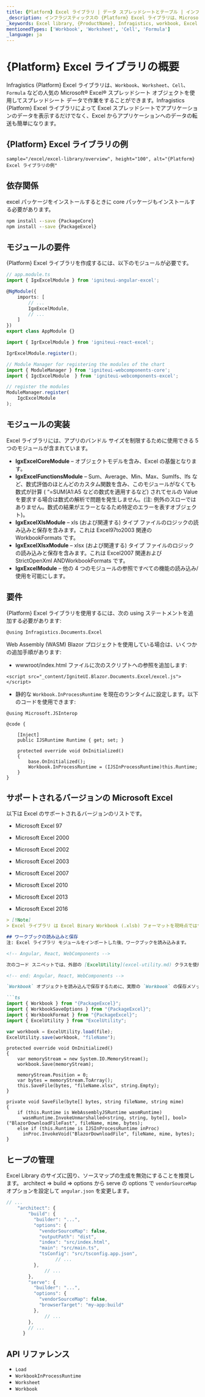 ```yaml
---
title: {Platform} Excel ライブラリ | データ スプレッドシートとテーブル | インフラジスティックス
_description: インフラジスティックスの {Platform} Excel ライブラリは、Microsoft Excel 機能を使用してスプレッドシート データを使用した作業が可能になります。{ProductName} Excel ライブラリを使用して Excel からアプリケーションにデータを簡単に転送できる方法について説明します。
_keywords: Excel library, {ProductName}, Infragistics, workbook, Excel ライブラリ, ワークブック, インフラジスティックス
mentionedTypes: ['Workbook', 'Worksheet', 'Cell', 'Formula']
_language: ja
---
```

# {Platform} Excel ライブラリの概要

Infragistics {Platform} Excel ライブラリは、`Workbook`、`Worksheet`、`Cell`、`Formula` などの人気の Microsoft® Excel® スプレッドシート オブジェクトを使用してスプレッドシート データで作業をすることができます。Infragistics {Platform} Excel ライブラリによって Excel スプレッドシートでアプリケーションのデータを表示するだけでなく、Excel からアプリケーションへのデータの転送も簡単になります。

## {Platform} Excel ライブラリの例


`sample="/excel/excel-library/overview", height="100", alt="{Platform} Excel ライブラリの例"`



<div class="divider--half"></div>

<!-- Angular, React, WebComponents -->
## 依存関係
excel パッケージをインストールするときに core パッケージもインストールする必要があります。

```cmd
npm install --save {PackageCore}
npm install --save {PackageExcel}
```

## モジュールの要件

{Platform} Excel ライブラリを作成するには、以下のモジュールが必要です。

```ts
// app.module.ts
import { IgxExcelModule } from 'igniteui-angular-excel';

@NgModule({
    imports: [
        // ...
        IgxExcelModule,
        // ...
    ]
})
export class AppModule {}
```

```ts
import { IgrExcelModule } from 'igniteui-react-excel';

IgrExcelModule.register();
```

```ts
// Module Manager for registering the modules of the chart
import { ModuleManager } from 'igniteui-webcomponents-core';
import { IgcExcelModule  } from 'igniteui-webcomponents-excel';

// register the modules
ModuleManager.register(
    IgcExcelModule
);
```
## モジュールの実装

Excel ライブラリには、アプリのバンドル サイズを制限するために使用できる 5 つのモジュールが含まれています。

-	**IgxExcelCoreModule** – オブジェクトモデルを含み、Excel の基盤となります。
-	**IgxExcelFunctionsModule** – Sum、Average、Min、Max、SumIfs、Ifs など、数式評価のほとんどのカスタム関数を含み、このモジュールがなくても数式が計算 ( “=SUM(A1:A5 などの数式を適用するなど) されてセルの Value を要求する場合は数式の解析で問題を発生しません。(注: 例外のスローではありません。数式の結果がエラーとなるため特定のエラーを表すオブジェクト)。
-	**IgxExcelXlsModule** – xls (および関連する) タイプ ファイルのロジックの読み込みと保存を含みます。これは Excel97to2003 関連の WorkbookFormats です。
-	**IgxExcelXlsxModule** – xlsx (および関連する) タイプ ファイルのロジックの読み込みと保存を含みます。これは Excel2007 関連および StrictOpenXml ANDWorkbookFormats です。
-	**IgxExcelModule** – 他の 4 つのモジュールの参照ですべての機能の読み込み/使用を可能にします。

<!-- end: Angular, React, WebComponents -->

<!-- Blazor -->

## 要件

{Platform} Excel ライブラリを使用するには、次の using ステートメントを追加する必要があります:

```razor
@using Infragistics.Documents.Excel
```

Web Assembly (WASM) Blazor プロジェクトを使用している場合は、いくつかの追加手順があります:

- wwwroot/index.html ファイルに次のスクリプトへの参照を追加します:

```razor
<script src="_content/IgniteUI.Blazor.Documents.Excel/excel.js"></script>
```

- 静的な `Workbook.InProcessRuntime` を現在のランタイムに設定します。以下のコードを使用できます:

```razor
@using Microsoft.JSInterop

@code {

    [Inject]
    public IJSRuntime Runtime { get; set; }

    protected override void OnInitialized()
    {
        base.OnInitialized();
        Workbook.InProcessRuntime = (IJSInProcessRuntime)this.Runtime;
    }
}
```

<!-- end: Blazor -->

## サポートされるバージョンの Microsoft Excel
以下は Excel のサポートされるバージョンのリストです。

-  Microsoft Excel 97

-  Microsoft Excel 2000

-  Microsoft Excel 2002

-  Microsoft Excel 2003

-  Microsoft Excel 2007

-  Microsoft Excel 2010

-  Microsoft Excel 2013

-  Microsoft Excel 2016

```md
> [!Note]
> Excel ライブラリ は Excel Binary Workbook (.xlsb) フォーマットを現時点ではサポートしていません。

## ワークブックの読み込みと保存
注: Excel ライブラリ モジュールをインポートした後、ワークブックを読み込みます。

<!-- Angular, React, WebComponents -->

次のコード スニペットでは、外部の [ExcelUtility](excel-utility.md) クラスを使用して `Workbook` を保存およびロードしています。

<!-- end: Angular, React, WebComponents -->

`Workbook` オブジェクトを読み込んで保存するために、実際の `Workbook` の保存メソッドや static な `Load` メソッドを使用できます。

```ts
import { Workbook } from "{PackageExcel}";
import { WorkbookSaveOptions } from "{PackageExcel}";
import { WorkbookFormat } from "{PackageExcel}";
import { ExcelUtility } from "ExcelUtility";

var workbook = ExcelUtility.load(file);
ExcelUtility.save(workbook, "fileName");
```

```razor
protected override void OnInitialized()
{
    var memoryStream = new System.IO.MemoryStream();
    workbook.Save(memoryStream);

    memoryStream.Position = 0;
    var bytes = memoryStream.ToArray();
    this.SaveFile(bytes, "fileName.xlsx", string.Empty);
}

private void SaveFile(byte[] bytes, string fileName, string mime)
{
    if (this.Runtime is WebAssemblyJSRuntime wasmRuntime)
      wasmRuntime.InvokeUnmarshalled<string, string, byte[], bool>("BlazorDownloadFileFast", fileName, mime, bytes);
    else if (this.Runtime is IJSInProcessRuntime inProc)
      inProc.InvokeVoid("BlazorDownloadFile", fileName, mime, bytes);
}
```

<!--Angular -->

## ヒープの管理

Excel Library のサイズに因り、ソースマップの生成を無効にすることを推奨します。
architect => build => options から serve の options で `vendorSourceMap` オプションを設定して `angular.json` を変更します。

```ts
// ...
    "architect": {
        "build": {
          "builder": "...",
          "options": {
            "vendorSourceMap": false,
            "outputPath": "dist",
            "index": "src/index.html",
            "main": "src/main.ts",
            "tsConfig": "src/tsconfig.app.json",
                  // ...
          },
              // ...
        },
        "serve": {
          "builder": "...",
          "options": {
            "vendorSourceMap": false,
            "browserTarget": "my-app:build"
          },
              // ...
        },
        // ...
      }
```
<!--end:Angular-->

## API リファレンス

 - `Load`
 - `WorkbookInProcessRuntime`
 - `Worksheet`
 - `Workbook`